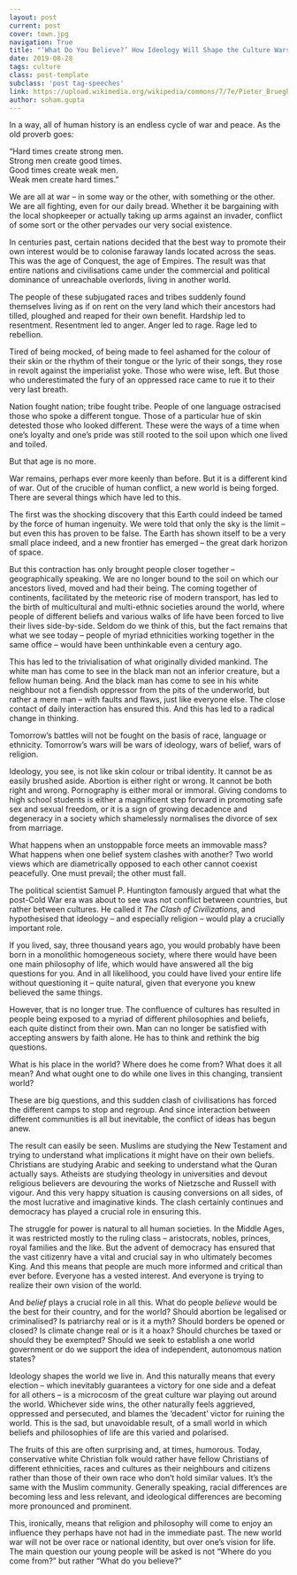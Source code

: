 ```yaml
---
layout: post
current: post
cover: town.jpg
navigation: True
title: "‘What Do You Believe?’ How Ideology Will Shape the Culture Wars of the 21st Century"
date: 2019-08-28
tags: culture
class: post-template
subclass: 'post tag-speeches'
link: https://upload.wikimedia.org/wikipedia/commons/7/7e/Pieter_Brueghel_the_Elder_-_The_Dutch_Proverbs_-_Google_Art_Project.jpg
author: soham.gupta
--- 
```

In a way, all of human history is an endless cycle of war and peace. As the old proverb goes:

“Hard times create strong men.  
Strong men create good times.  
Good times create weak men.  
Weak men create hard times.”

We are all at war – in some way or the other, with something or the other. We are all fighting, even for our daily bread. Whether it be bargaining with the local shopkeeper or actually taking up arms against an invader, conflict of some sort or the other pervades our very social existence.

In centuries past, certain nations decided that the best way to promote their own interest would be to colonise faraway lands located across the seas. This was the age of Conquest, the age of Empires. The result was that entire nations and civilisations came under the commercial and political dominance of unreachable overlords, living in another world.

The people of these subjugated races and tribes suddenly found themselves living as if on rent on the very land which their ancestors had tilled, ploughed and reaped for their own benefit. Hardship led to resentment. Resentment led to anger. Anger led to rage. Rage led to rebellion.

Tired of being mocked, of being made to feel ashamed for the colour of their skin or the rhythm of their tongue or the lyric of their songs, they rose in revolt against the imperialist yoke. Those who were wise, left. But those who underestimated the fury of an oppressed race came to rue it to their very last breath.

Nation fought nation; tribe fought tribe. People of one language ostracised those who spoke a different tongue. Those of a particular hue of skin detested those who looked different. These were the ways of a time when one’s loyalty and one’s pride was still rooted to the soil upon which one lived and toiled.

But that age is no more.

War remains, perhaps ever more keenly than before. But it is a different kind of war. Out of the crucible of human conflict, a new world is being forged. There are several things which have led to this.

The first was the shocking discovery that this Earth could indeed be tamed by the force of human ingenuity. We were told that only the sky is the limit – but even this has proven to be false. The Earth has shown itself to be a very small place indeed, and a new frontier has emerged – the great dark horizon of space.

But this contraction has only brought people closer together – geographically speaking. We are no longer bound to the soil on which our ancestors lived, moved and had their being. The coming together of continents, facilitated by the meteoric rise of modern transport, has led to the birth of multicultural and multi-ethnic societies around the world, where people of different beliefs and various walks of life have been forced to live their lives side-by-side. Seldom do we think of this, but the fact remains that what we see today – people of myriad ethnicities working together in the same office – would have been unthinkable even a century ago.

This has led to the trivialisation of what originally divided mankind. The white man has come to see in the black man not an inferior creature, but a fellow human being. And the black man has come to see in his white neighbour not a fiendish oppressor from the pits of the underworld, but rather a mere man – with faults and flaws, just like everyone else. The close contact of daily interaction has ensured this. And this has led to a radical change in thinking.

Tomorrow’s battles will not be fought on the basis of race, language or ethnicity. Tomorrow’s wars will be wars of ideology, wars of belief, wars of religion.

Ideology, you see, is not like skin colour or tribal identity. It cannot be as easily brushed aside. Abortion is either right or wrong. It cannot be both right and wrong. Pornography is either moral or immoral. Giving condoms to high school students is either a magnificent step forward in promoting safe sex and sexual freedom, or it is a sign of growing decadence and degeneracy in a society which shamelessly normalises the divorce of sex from marriage.

What happens when an unstoppable force meets an immovable mass? What happens when one belief system clashes with another? Two world views which are diametrically opposed to each other cannot coexist peacefully. One must prevail; the other must fall.

The political scientist Samuel P. Huntington famously argued that what the post-Cold War era was about to see was not conflict between countries, but rather between cultures. He called it *The Clash of Civilizations*, and hypothesised that ideology – and especially religion – would play a crucially important role.

If you lived, say, three thousand years ago, you would probably have been born in a monolithic homogeneous society, where there would have been one main philosophy of life, which would have answered all the big questions for you. And in all likelihood, you could have lived your entire life without questioning it – quite natural, given that everyone you knew believed the same things.

However, that is no longer true. The confluence of cultures has resulted in people being exposed to a myriad of different philosophies and beliefs, each quite distinct from their own. Man can no longer be satisfied with accepting answers by faith alone. He has to think and rethink the big questions.

What is his place in the world? Where does he come from? What does it all mean? And what ought one to do while one lives in this changing, transient world?

These are big questions, and this sudden clash of civilisations has forced the different camps to stop and regroup. And since interaction between different communities is all but inevitable, the conflict of ideas has begun anew.

The result can easily be seen. Muslims are studying the New Testament and trying to understand what implications it might have on their own beliefs. Christians are studying Arabic and seeking to understand what the Quran actually says. Atheists are studying theology in universities and devout religious believers are devouring the works of Nietzsche and Russell with vigour. And this very happy situation is causing conversions on all sides, of the most lucrative and imaginative kinds. The clash certainly continues and democracy has played a crucial role in ensuring this.

The struggle for power is natural to all human societies. In the Middle Ages, it was restricted mostly to the ruling class – aristocrats, nobles, princes, royal families and the like. But the advent of democracy has ensured that the vast citizenry have a vital and crucial say in who ultimately becomes King. And this means that people are much more informed and critical than ever before. Everyone has a vested interest. And everyone is trying to realize their own vision of the world.

And *belief* plays a crucial role in all this. What do people *believe* would be the best for their country, and for the world? Should abortion be legalised or criminalised? Is patriarchy real or is it a myth? Should borders be opened or closed? Is climate change real or is it a hoax? Should churches be taxed or should they be exempted? Should we seek to establish a one world government or do we support the idea of independent, autonomous nation states?

Ideology shapes the world we live in. And this naturally means that every election – which inevitably guarantees a victory for one side and a defeat for all others – is a microcosm of the great culture war playing out around the world. Whichever side wins, the other naturally feels aggrieved, oppressed and persecuted, and blames the ‘decadent’ victor for ruining the world. This is the sad, but unavoidable result, of a small world in which beliefs and philosophies of life are this varied and polarised.

The fruits of this are often surprising and, at times, humorous. Today, conservative white Christian folk would rather have fellow Christians of different ethnicities, races and cultures as their neighbours and citizens rather than those of their own race who don’t hold similar values. It’s the same with the Muslim community. Generally speaking, racial differences are becoming less and less relevant, and ideological differences are becoming more pronounced and prominent.

This, ironically, means that religion and philosophy will come to enjoy an influence they perhaps have not had in the immediate past. The new world war will not be over race or national identity, but over one’s vision for life. The main question our young people will be asked is not “Where do you come from?” but rather “What do you believe?”
